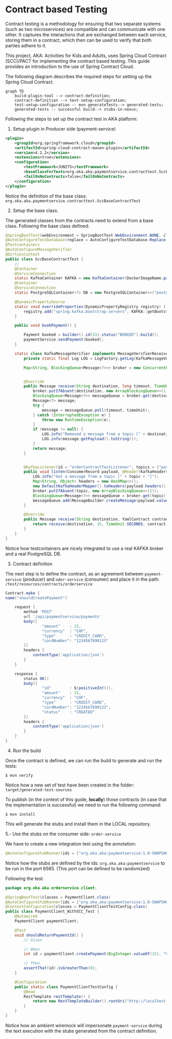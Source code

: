 # Contract based Testing

Contract testing is a methodology for ensuring that two separate systems (such as two microservices) are compatible and can communicate with one other. It captures the interactions that are exchanged between each service, storing them in a contract, which then can be used to verify that both parties adhere to it.

This project, AKA: Activities for Kids and Adults, uses Spring Cloud Contract (SCC)/PACT for implementing the contract based testing. This guide provides an introduction to the use of Spring Contract Cloud.

The following diagram describes the required steps for setting up the Spring Cloud Contract.

```mermaid
graph TD
    build-plugin-tool --> contract-definition;
    contract-definition --> test-setup-configuration;
    test-setup-configuration -- mvn generateTests--> generated-tests;
    generated-tests -- successful build--> stubs-in-nexus;
```

Following the steps to set up the contract test in AKA platform:

1. Setup plugin in Producer side (payment-service)

```xml
<plugin>
    <groupId>org.springframework.cloud</groupId>
    <artifactId>spring-cloud-contract-maven-plugin</artifactId>
    <version>4.1.2</version>
    <extensions>true</extensions>
    <configuration>
        <testFramework>JUNIT5</testFramework>
        <baseClassForTests>org.oka.aka.paymentservice.contracttest.SccBaseContractTest</baseClassForTests>
        <failOnNoContracts>false</failOnNoContracts>
    </configuration>
</plugin>
```

Notice the definition of the base class: ```org.oka.aka.paymentservice.contracttest.SccBaseContractTest```

2. Setup the base class. 

The generated classes from the contracts need to extend from a base class. Following the base class defined:


```java
@SpringBootTest(webEnvironment = SpringBootTest.WebEnvironment.NONE, classes = {PaymentServiceApplication.class, SccBaseContractTest.TestConfig.class})
@AutoConfigureTestDatabase(replace = AutoConfigureTestDatabase.Replace.NONE)
@Testcontainers
@AutoConfigureMessageVerifier
@DirtiesContext
public class SccBaseContractTest {
    //
    @Container
    @ServiceConnection
    static KafkaContainer KAFKA = new KafkaContainer(DockerImageName.parse("confluentinc/cp-kafka:latest")).withReuse(true);
    @Container
    @ServiceConnection
    static PostgreSQLContainer<?> DB = new PostgreSQLContainer<>("postgres:16-alpine").withReuse(true);

    @DynamicPropertySource
    static void overrideProperties(DynamicPropertyRegistry registry) {
        registry.add("spring.kafka.bootstrap-servers", KAFKA::getBootstrapServers);
    }

    public void bookPayment() {

        Payment booked = builder().id(33).status("BOOKED").build();
        paymentService.sendPayment(booked);
    }

    static class KafkaMessageVerifier implements MessageVerifierReceiver<Message<?>> {
        private static final Log LOG = LogFactory.getLog(KafkaMessageVerifier.class);

        Map<String, BlockingQueue<Message<?>>> broker = new ConcurrentHashMap<>();


        @Override
        public Message receive(String destination, long timeout, TimeUnit timeUnit, @Nullable YamlContract contract) {
            broker.putIfAbsent(destination, new ArrayBlockingQueue<>(1));
            BlockingQueue<Message<?>> messageQueue = broker.get(destination);
            Message<?> message;
            try {
                message = messageQueue.poll(timeout, timeUnit);
            } catch (InterruptedException e) {
                throw new RuntimeException(e);
            }
            if (message != null) {
                LOG.info("Removed a message from a topic [" + destination + "]");
                LOG.info(message.getPayload().toString());
            }
            return message;
        }


        @KafkaListener(id = "orderContractTestListener", topics = {"payments"})
        public void listen(ConsumerRecord payload, @Header(KafkaHeaders.RECEIVED_TOPIC) String topic) {
            LOG.info("Got a message from a topic [" + topic + "]");
            Map<String, Object> headers = new HashMap<>();
            new DefaultKafkaHeaderMapper().toHeaders(payload.headers(), headers);
            broker.putIfAbsent(topic, new ArrayBlockingQueue<>(1));
            BlockingQueue<Message<?>> messageQueue = broker.get(topic);
            messageQueue.add(MessageBuilder.createMessage(payload.value(), new MessageHeaders(headers)));
        }

        @Override
        public Message receive(String destination, YamlContract contract) {
            return receive(destination, 15, TimeUnit.SECONDS, contract);
        }
    }
}
```

Notice how testcontainers are nicely integrated to use a real KAFKA broker and a real PostgreSQL DB.

3. Contract definition

The next step is to define the contract, as an agreement between ```payment-service``` (producer) and ```oder-service``` (consumer) and place it in the path: ```/test/resources/contracts/orderservice```

```groovy
Contract.make {
name("shouldCreatePayment")

    request {
        method 'POST'
        url '/api/paymentservice/payments'
        body([
                "amount"    : 15,
                "currency"  : "CHF",
                "type"      : "CREDIT_CARD",
                "cardNumber": "1234567890123"
        ])
        headers {
            contentType('application/json')
        }
    }

    response {
        status OK()
        body([
                "id"        : $(positiveInt()),
                "amount"    : 15,
                "currency"  : "CHF",
                "type"      : "CREDIT_CARD",
                "cardNumber": "1234567890123",
                "status"    : "CREATED"
        ])
        headers {
            contentType('application/json')
        }
    }
}
```

4. Run the build

Once the contract is defined, we can run the build to generate and run the tests:

```$ mvn verify```

Notice how a new set of test have been created in the folder: ```target/generated-test-sources```

To publish (in the context of this guide, **locally**) those contracts (in case that the implementation is successful) we need to run the following command:

```$ mvn install```

This will generate the stubs and install them in the LOCAL repository.

5.- Use the stubs on the consumer side: ```order-service```

We have to create a new integration test using the annotation:

```java
@AutoConfigureStubRunner(ids = {"org.oka.aka:paymentservice:1.0-SNAPSHOT:stubs:6565"}, stubsMode = StubRunnerProperties.StubsMode.LOCAL)
```

Notice how the stubs are defined by the ids: ```org.oka.aka:paymentservice``` to be run in the port 6565. (This port can be defined to be randomized)

Following the test:

```java
package org.oka.aka.orderservice.client;

@SpringBootTest(classes = PaymentClient.class)
@AutoConfigureStubRunner(ids = {"org.oka.aka:paymentservice:1.0-SNAPSHOT:stubs:6565"}, stubsMode = StubRunnerProperties.StubsMode.LOCAL)
@ContextConfiguration(classes = PaymentClientTestConfig.class)
public class PaymentClient_WithSCC_Test {
    @Autowired
    PaymentClient paymentClient;

    @Test
    void shouldReturnPaymentId() {
        // Given

        // When
        int id = paymentClient.createPayment(BigInteger.valueOf(15), "CHF", "CREDIT_CARD", "1234567890123");

        // Then
        assertThat(id).isGreaterThan(0);
    }

    @Configuration
    public static class PaymentClientTestConfig {
        @Bean
        RestTemplate restTemplate() {
            return new RestTemplateBuilder().rootUri("http://localhost:6565").build();
        }
    }
}
```

Notice how an ambient wiremock will impersonate ```payment-service``` during the text execution with the stubs generated from the contract definition. 